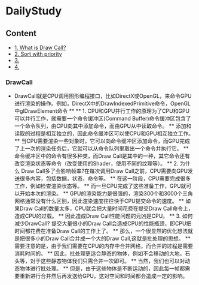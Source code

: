 # DailyStudy
## Content
<!-- vim-markdown-toc GFM -->
* [1. What is Draw Call?](#DrawCall)
* [2. Sort with priority](#SortWithPriority)
* [3.](#3.)
* [4.](#4.)
<!-- vim-markdown-toc -->
### DrawCall
* DrawCall就是CPU调用图形编程接口，比如DirectX或OpenGL，来命令GPU进行渲染的操作。例如，DirectX中的DrawIndexedPrimitive命令，OpenGL中glDrawElement命令
  **
   ** 1. CPU和GPU并行工作的原理为了CPU和GPU可以并行工作，就需要一个命令缓冲区(Command Buffer)命令缓冲区包含了一个命令队列，由CPU向其中添加命令，而由GPU从中读取命令。
  ** 添加和读取的过程是相互独立的，因此命令缓冲区可以使CPU和GPU相互独立工作。
  ** 当CPU需要渲染一些对象时，它可以向命令缓冲区添加命令，而GPU完成了上一次的渲染任务后，它就可以从命令队列里取出一个命令并执行它。
  ** 命令缓冲区中的命令有很多种类，而Draw Call是其中的一种，其它命令还有改变渲染状态等命令（改变使用的Shader，使用不同的纹理等）。
  ** 2. 为什么 Draw Call多了会影响帧率?在每次调用Draw Call之前，CPU需要向GPU发送很多内容，包括数据，状态，命令等。
  ** 在这一阶段，CPU需要完成很多工作，例如检查渲染状态等。
  ** 而一旦CPU完成了这些准备工作，GPU就可以开始本次的渲染。
  ** GPU的渲染能力是很强的，渲染300个和3000个三角网格通常没有什么区别，因此渲染速度往往快于CPU提交命令的速度。
  ** 如果Draw Call的数量太多，CPU就会把大量时间花费在提交Draw Call命令上，造成CPU的过载。
  ** 因此造成Draw Call性能问题的元凶是CPU。
  ** 3. 如何减少DrawCall? 提交大量很小的Draw Call会造成CPU的性能瓶颈，即CPU把时间都花费在准备Draw Call的工作上了。
  ** 那么，一个很显然的优化想法就是把很多小的Draw Call合并成一个大的Draw Call,这就是批处理的思想。
  ** 需要注意的是，由于我们需要在CPU的内存中合并网格，而合并的过程是需要消耗时间的。
  ** 因此，批处理更适合静态的物体，例如不会移动的大地，石头等，对于这些静态物体我们只需合并一次即可。
  ** 当然，我们也可以对动态物体进行批处理。
  ** 但是，由于这些物体是不断运动的，因此每一帧都需要重新进行合并然后再发送给GPU，这对空间和时间都会造成一定的影响。

